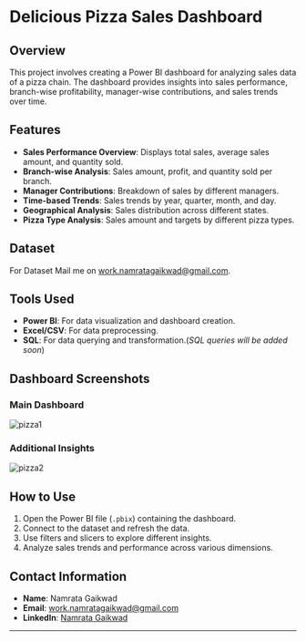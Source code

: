 # Delicious Pizza Sales Dashboard

## Overview
This project involves creating a Power BI dashboard for analyzing sales data of a pizza chain. The dashboard provides insights into sales performance, branch-wise profitability, manager-wise contributions, and sales trends over time.

## Features
- **Sales Performance Overview**: Displays total sales, average sales amount, and quantity sold.
- **Branch-wise Analysis**: Sales amount, profit, and quantity sold per branch.
- **Manager Contributions**: Breakdown of sales by different managers.
- **Time-based Trends**: Sales trends by year, quarter, month, and day.
- **Geographical Analysis**: Sales distribution across different states.
- **Pizza Type Analysis**: Sales amount and targets by different pizza types.

## Dataset
For Dataset Mail me on work.namratagaikwad@gmail.com.

## Tools Used
- **Power BI**: For data visualization and dashboard creation.
- **Excel/CSV**: For data preprocessing.
- **SQL**: For data querying and transformation.(*SQL queries will be added soon*)

## Dashboard Screenshots
### Main Dashboard
![pizza1](https://github.com/user-attachments/assets/0176c844-357b-44b7-a0b3-46c5e295ae83)

### Additional Insights
![pizza2](https://github.com/user-attachments/assets/5ec35ee8-3486-49bc-b224-00ccb0bc9b4f)

## How to Use
1. Open the Power BI file (`.pbix`) containing the dashboard.
2. Connect to the dataset and refresh the data.
3. Use filters and slicers to explore different insights.
4. Analyze sales trends and performance across various dimensions.

## Contact Information
- **Name**: Namrata Gaikwad
- **Email**: [work.namratagaikwad@gmail.com](mailto:work.namratagaikwad@gmail.com )
- **LinkedIn**: [Namrata Gaikwad](https://www.linkedin.com/in/gaikwadnamrata/)

---
